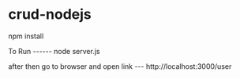 # crud-nodejs
npm install


To Run ------   node server.js 


after then  go to browser and  open link ---    http://localhost:3000/user

